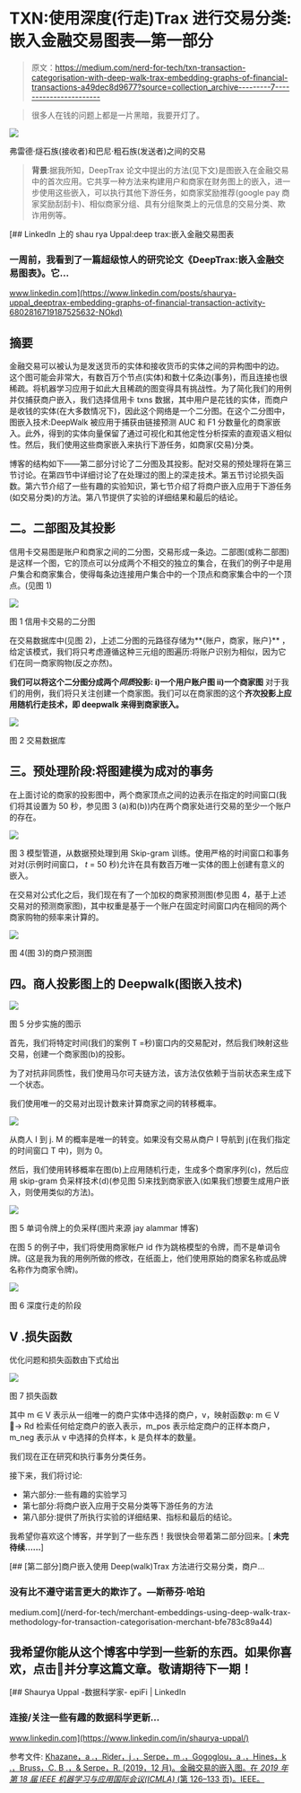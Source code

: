 # TXN:使用深度(行走)Trax 进行交易分类:嵌入金融交易图表—第一部分

> 原文：<https://medium.com/nerd-for-tech/txn-transaction-categorisation-with-deep-walk-trax-embedding-graphs-of-financial-transactions-a49dec8d9677?source=collection_archive---------7----------------------->

> 很多人在钱的问题上都是一片黑暗，我要开灯了。

![](img/61db10b459b61073e307e5c65e0c0785.png)

弗雷德·燧石族(接收者)和巴尼·粗石族(发送者)之间的交易

> **背景**:据我所知，DeepTrax 论文中提出的方法(见下文)是图嵌入在金融交易中的首次应用。它共享一种方法来构建用户和商家在财务图上的嵌入，进一步使用这些嵌入，可以执行其他下游任务，如商家奖励推荐(google pay 商家奖励刮刮卡)、相似商家分组、具有分组聚类上的元信息的交易分类、欺诈用例等。

[](https://www.linkedin.com/posts/shaurya-uppal_deeptrax-embedding-graphs-of-financial-transaction-activity-6802816719187525632-NOkd) [## LinkedIn 上的 shau rya Uppal:deep trax:嵌入金融交易图表

### 一周前，我看到了一篇超级惊人的研究论文《DeepTrax:嵌入金融交易图表》。它…

www.linkedin.com](https://www.linkedin.com/posts/shaurya-uppal_deeptrax-embedding-graphs-of-financial-transaction-activity-6802816719187525632-NOkd) 

## 摘要

金融交易可以被认为是发送货币的实体和接收货币的实体之间的异构图中的边。
这个图可能会非常大，有数百万个节点(实体)和数十亿条边(事务)，而且连接也很稀疏。将机器学习应用于如此大且稀疏的图变得具有挑战性。为了简化我们的用例并仅捕获商户嵌入，我们选择信用卡 txns 数据，其中用户是花钱的实体，而商户是收钱的实体(在大多数情况下)，因此这个网络是一个二分图。在这个二分图中，图嵌入技术:DeepWalk 被应用于捕获由链接预测 AUC 和 F1 分数量化的商家嵌入。此外，得到的实体向量保留了通过可视化和其他定性分析探索的直观语义相似性。然后，我们使用这些商家嵌入来执行下游任务，如商家(交易)分类。

博客的结构如下——第二部分讨论了二分图及其投影。配对交易的预处理将在第三节讨论。在第四节中详细讨论了在处理过的图上的深走技术。第五节讨论损失函数。第六节介绍了一些有趣的实验知识，第七节介绍了将商户嵌入应用于下游任务(如交易分类)的方法。第八节提供了实验的详细结果和最后的结论。

## 二。二部图及其投影

信用卡交易图是账户和商家之间的二分图，交易形成一条边。二部图(或称二部图)是这样一个图，它的顶点可以分成两个不相交的独立的集合，在我们的例子中是用户集合和商家集合，使得每条边连接用户集合中的一个顶点和商家集合中的一个顶点。(见图 1)

![](img/56cf54b4c4683f7c5a4d7eefa7e2d5aa.png)

图 1 信用卡交易的二分图

在交易数据库中(见图 2)，上述二分图的元路径存储为**{账户，商家，账户}** ，给定该模式，我们将只考虑遵循这种三元组的图遍历:将账户识别为相似，因为它们在同一商家购物(反之亦然)。

**我们可以将这个二分图分成两个*同质*投影:
i)一个用户账户图
ii)一个商家图**
对于我们的用例，我们将只关注创建一个商家图。我们可以在商家图的这个**齐次投影上应用随机行走技术，即 deepwalk 来得到商家嵌入。**

![](img/c3998e2b2f983dff132b929237b5d923.png)

图 2 交易数据库

## 三。预处理阶段:将图建模为成对的事务

在上面讨论的商家的投影图中，两个商家顶点之间的边表示在指定的时间窗口(我们将其设置为 50 秒，参见图 3 (a)和(b))内在两个商家处进行交易的至少一个账户的存在。

![](img/62ac409c2501edd55b7eec4b8cd97f18.png)

图 3 模型管道，从数据预处理到用 Skip-gram 训练。使用严格的时间窗口和事务对对(示例时间窗口， *t* = 50 秒)允许在具有数百万唯一实体的图上创建有意义的嵌入。

在交易对公式化之后，我们现在有了一个加权的商家预测图(参见图 4，基于上述交易对的预测商家图)，其中权重是基于一个账户在固定时间窗口内在相同的两个商家购物的频率来计算的。

![](img/370733f5398a15e1e26c29a37afe21b0.png)

图 4(图 3)的商户预测图

## 四。商人投影图上的 Deepwalk(图嵌入技术)

![](img/7f817be7094612e08981d97f35d1306f.png)

图 5 分步实施的图示

首先，我们将特定时间(我们的案例 T =秒)窗口内的交易配对，然后我们映射这些交易，创建一个商家图(b)的投影。

为了对抗非同质性，我们使用马尔可夫链方法，该方法仅依赖于当前状态来生成下一个状态。

我们使用唯一的交易对出现计数来计算商家之间的转移概率。

![](img/45f0881e85d4fc362721488b4cf0c787.png)

从商人 I 到 j. M 的概率是唯一的转变。如果没有交易从商户 I 导航到 j(在我们指定的时间窗口 T 中)，则为 0。

然后，我们使用转移概率在图(b)上应用随机行走，生成多个商家序列(c)，然后应用 skip-gram 负采样技术(d)(参见图 5)来找到商家嵌入(如果我们想要生成用户嵌入，则使用类似的方法)。

![](img/a1b22b2f008e5ffcbfa9f8baca3c2c72.png)

图 5 单词令牌上的负采样(图片来源 jay alammar 博客)

在图 5 的例子中，我们将使用商家帐户 id 作为跳格模型的令牌，而不是单词令牌。(这是我为我的用例所做的修改，在纸面上，他们使用原始的商家名称或品牌名称作为商家令牌)。

![](img/0cc10d167bc2efc9a2a5630053586b41.png)

图 6 深度行走的阶段

## **V .损失函数**

优化问题和损失函数由下式给出

![](img/ba311f3db840fe2240d0f6ca482bc719.png)

图 7 损失函数

其中 m ∈ V 表示从一组唯一的商户实体中选择的商户，v，映射函数φ: m ∈ V 􏰀→ Rd 检索任何给定商户的嵌入表示，m_pos 表示给定商户的正样本商户，m_neg 表示从 v 中选择的负样本，k 是负样本的数量。

我们现在正在研究和执行事务分类任务。

接下来，我们将讨论:

*   第六部分:一些有趣的实验学习
*   第七部分:将商户嵌入应用于交易分类等下游任务的方法
*   第八部分:提供了所执行实验的详细结果、指标和最后的结论。

我希望你喜欢这个博客，并学到了一些东西！我很快会带着第二部分回来。[ **未完待续……**]

[](/nerd-for-tech/merchant-embeddings-using-deep-walk-trax-methodology-for-transaction-categorisation-merchant-bfe783c89a44) [## [第二部分]商户嵌入使用 Deep(walk)Trax 方法进行交易分类，商户…

### 没有比不遵守诺言更大的欺诈了。—斯蒂芬·哈珀

medium.com](/nerd-for-tech/merchant-embeddings-using-deep-walk-trax-methodology-for-transaction-categorisation-merchant-bfe783c89a44) 

## 我希望你能从这个博客中学到一些新的东西。如果你喜欢，点击👏并分享这篇文章。敬请期待下一期！

[](https://www.linkedin.com/in/shaurya-uppal/) [## Shaurya Uppal -数据科学家- epiFi | LinkedIn

### 连接/关注一些有趣的数据科学更新…

www.linkedin.com](https://www.linkedin.com/in/shaurya-uppal/) 

参考文件: [Khazane，a .，Rider，j .，Serpe，m .，Gogoglou，a .，Hines，k .，Bruss，C. B .，& Serpe，R. (2019，12 月)。金融交易的嵌入图。在 *2019 年第 18 届 IEEE 机器学习与应用国际会议(ICMLA)* (第 126–133 页)。IEEE。](https://www.linkedin.com/posts/shaurya-uppal_deeptrax-embedding-graphs-of-financial-transaction-activity-6802816719187525632-NOkd)